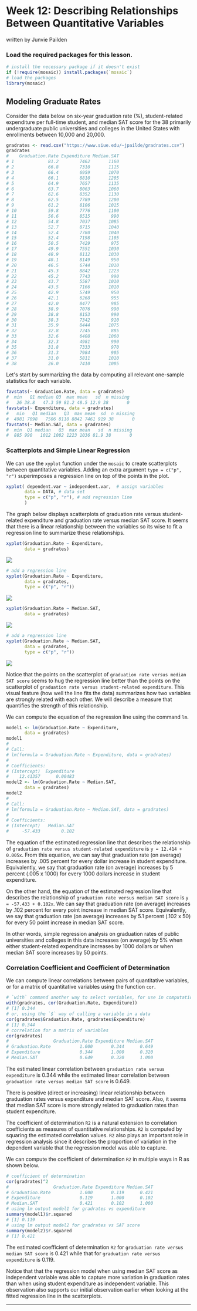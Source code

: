 Week 12: Describing Relationships Between Quantitative Variables
================
written by Junvie Pailden

### Load the required packages for this lesson.

``` r
# install the necessary package if it doesn't exist
if (!require(mosaic)) install.packages(`mosaic`)
# load the packages
library(mosaic)
```

Modeling Graduate Rates
-----------------------

Consider the data below on six-year graduation rate (%), student-related expenditure per full-time student, and median SAT score for the 38 primarily undergraduate public universities and colleges in the United States with enrollments between 10,000 and 20,000.

``` r
gradrates <- read.csv("https://www.siue.edu/~jpailde/gradrates.csv")
gradrates
#    Graduation.Rate Expenditure Median.SAT
# 1             81.2        7462       1160
# 2             66.8        7310       1115
# 3             66.4        6959       1070
# 4             66.1        8810       1205
# 5             64.9        7657       1135
# 6             63.7        8063       1060
# 7             62.6        8352       1130
# 8             62.5        7789       1200
# 9             61.2        8106       1015
# 10            59.8        7776       1100
# 11            56.6        8515        990
# 12            54.8        7037       1085
# 13            52.7        8715       1040
# 14            52.4        7780       1040
# 15            52.4        7198       1105
# 16            50.5        7429        975
# 17            49.9        7551       1030
# 18            48.9        8112       1030
# 19            48.1        8149        950
# 20            46.5        6744       1010
# 21            45.3        8842       1223
# 22            45.2        7743        990
# 23            43.7        5587       1010
# 24            43.5        7166       1010
# 25            42.9        5749        950
# 26            42.1        6268        955
# 27            42.0        8477        985
# 28            38.9        7076        990
# 29            38.8        8153        990
# 30            38.3        7342        910
# 31            35.9        8444       1075
# 32            32.8        7245        885
# 33            32.6        6408       1060
# 34            32.3        4981        990
# 35            31.8        7333        970
# 36            31.3        7984        905
# 37            31.0        5811       1010
# 38            26.0        7410       1005
```

Let's start by summarizing the data by computing all relevant one-sample statistics for each variable.

``` r
favstats(~ Graduation.Rate, data = gradrates)
#  min   Q1 median Q3  max mean   sd  n missing
#   26 38.8   47.3 59 81.2 48.5 12.9 38       0
favstats(~ Expenditure, data = gradrates)
#   min   Q1 median   Q3  max mean  sd  n missing
#  4981 7098   7506 8110 8842 7461 919 38       0
favstats(~ Median.SAT, data = gradrates)
#  min  Q1 median   Q3  max mean   sd  n missing
#  885 990   1012 1082 1223 1036 81.9 38       0
```

### Scatterplots and Simple Linear Regression

We can use the `xyplot` function under the `mosaic` to create scatterplots between quantitative variables. Adding an extra argument `type = c("p", "r")` superimposes a regression line on top of the points in the plot.

``` r
xyplot( dependent.var ~ independent.var,  # assign variables  
       data = DATA, # data set
       type = c("p", "r"), # add regression line
       )
```

The graph below displays scatterplots of graduation rate versus student-related expenditure and graduation rate versus median SAT score. It seems that there is a linear relationship between the variables so its wise to fit a regression line to summarize these relationships.

``` r
xyplot(Graduation.Rate ~ Expenditure, 
       data = gradrates)
```

<img src="figures/04-wk12-1.png" style="display: block; margin: auto;" />

``` r
# add a regression line
xyplot(Graduation.Rate ~ Expenditure, 
       data = gradrates,
       type = c("p", "r"))
```

<img src="figures/04-wk12-2.png" style="display: block; margin: auto;" />

``` r
xyplot(Graduation.Rate ~ Median.SAT, 
       data = gradrates)
```

<img src="figures/04-wk12-3.png" style="display: block; margin: auto;" />

``` r
# add a regression line
xyplot(Graduation.Rate ~ Median.SAT, 
       data = gradrates,
       type = c("p", "r"))
```

<img src="figures/04-wk12-4.png" style="display: block; margin: auto;" />

Notice that the points on the scatterplot of `graduation rate versus median SAT score` seems to hug the regression line better than the points on the scatterplot of `graduation rate versus student-related expenditure`. This visual feature (how well the line fits the data) summarizes how two variables are strongly related with each other. We will describe a measure that quantifies the strength of this relationship.

We can compute the equation of the regression line using the command `lm`.

``` r
model1 <- lm(Graduation.Rate ~ Expenditure, 
       data = gradrates)
model1
# 
# Call:
# lm(formula = Graduation.Rate ~ Expenditure, data = gradrates)
# 
# Coefficients:
# (Intercept)  Expenditure  
#    12.41357      0.00483
model2 <- lm(Graduation.Rate ~ Median.SAT, 
       data = gradrates)
model2
# 
# Call:
# lm(formula = Graduation.Rate ~ Median.SAT, data = gradrates)
# 
# Coefficients:
# (Intercept)   Median.SAT  
#     -57.433        0.102
```

The equation of the estimated regression line that describes the relationship of `graduation rate versus student-related expenditure` is `y = 12.414 + 0.005x`. From this equation, we can say that graduation rate (on average) increases by .005 percent for every dollar increase in student expenditure. Equivalently, we say that graduation rate (on average) increases by 5 percent (.005 x 1000) for every 1000 dollars increase in student expenditure.

On the other hand, the equation of the estimated regression line that describes the relationship of `graduation rate versus median SAT score` is `y = -57.433 + 0.102x`. We can say that graduation rate (on average) increases by .102 percent for every point increase in median SAT score. Equivalently, we say that graduation rate (on average) increases by 5.1 percent (.102 x 50) for every 50 point increase in median SAT score.

In other words, simple regression analysis on graduation rates of public universities and colleges in this data increases (on average) by 5% when either student-related expenditure increases by 1000 dollars or when median SAT score increases by 50 points.

### Correlation Coefficient and Coefficient of Determination

We can compute linear correlations between pairs of quantitative variables, or for a matrix of quantitative variables using the function `cor`.

``` r
# `with` command another way to select variables, for use in computations, within a data set  
with(gradrates, cor(Graduation.Rate, Expenditure))
# [1] 0.344
# or, using the `$` way of calling a variable in a data 
cor(gradrates$Graduation.Rate, gradrates$Expenditure)
# [1] 0.344
# correlation for a matrix of variables
cor(gradrates)
#                 Graduation.Rate Expenditure Median.SAT
# Graduation.Rate           1.000       0.344      0.649
# Expenditure               0.344       1.000      0.320
# Median.SAT                0.649       0.320      1.000
```

The estimated linear correlation between `graduation rate versus expenditure` is 0.344 while the estimated linear correlation between `graduation rate versus median SAT score` is 0.649.

There is positive (direct or increasing) linear relationship between graduation rates versus expenditure and median SAT score. Also, it seems that median SAT score is more strongly related to graduation rates than student expenditure.

The coefficient of determination `R2` is a natural extension to correlation coefficients as measures of quantitative relationships. `R2` is computed by squaring the estimated correlation values. `R2` also plays an important role in regression analysis since it describes the proportion of variation in the dependent variable that the regression model was able to capture.

We can compute the coefficient of determination `R2` in multiple ways in R as shown below.

``` r
# coefficient of determination
cor(gradrates)^2
#                 Graduation.Rate Expenditure Median.SAT
# Graduation.Rate           1.000       0.119      0.421
# Expenditure               0.119       1.000      0.102
# Median.SAT                0.421       0.102      1.000
# using lm output model1 for gradrates vs expenditure
summary(model1)$r.squared
# [1] 0.119
# using lm output model2 for gradrates vs SAT score
summary(model2)$r.squared
# [1] 0.421
```

The estimated coefficient of determination `R2` for `graduation rate versus median SAT score` is 0.421 while that for `graduation rate versus expenditure` is 0.119.

Notice that that the regression model when using median SAT score as independent variable was able to capture more variation in graduation rates than when using student expenditure as independent variable. This observation also supports our initial observation earlier when looking at the fitted regression line in the scatterplots.

------------------------------------------------------------------------
